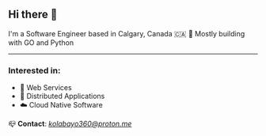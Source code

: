 ## **Hi there 👋**

I'm a Software Engineer based in Calgary, Canada 🇨🇦 🍁 Mostly building with GO and Python

---

### **Interested in**:

- 🚀 Web Services
- 🐙 Distributed Applications
- ☁️ Cloud Native Software

📪 **Contact**: *kolabayo360@proton.me*

<!---
windevkay/windevkay is a ✨ special ✨ repository because its `README.md` (this file) appears on your GitHub profile.
You can click the Preview link to take a look at your changes.
--->
